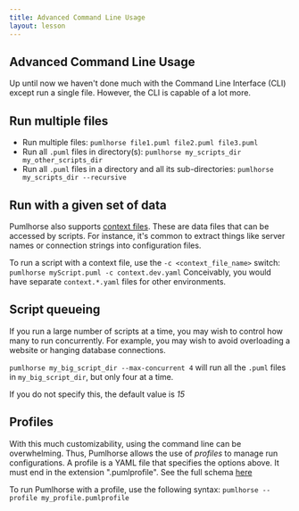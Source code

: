 ```yaml
---
title: Advanced Command Line Usage
layout: lesson
---
```


## Advanced Command Line Usage

Up until now we haven't done much with the Command Line Interface (CLI) except run a single file. However, the CLI
is capable of a lot more.

## Run multiple files

* Run multiple files: `pumlhorse file1.puml file2.puml file3.puml`
* Run all `.puml` files in directory(s): `pumlhorse my_scripts_dir my_other_scripts_dir`
* Run all `.puml` files in a directory and all its sub-directories: `pumlhorse my_scripts_dir --recursive`

## Run with a given set of data

Pumlhorse also supports [context files](../context.md). These are data files that can be accessed by scripts.
For instance, it's common to extract things like server names or connection strings into configuration files.

To run a script with a context file, use the `-c <context_file_name>` switch: `pumlhorse myScript.puml -c context.dev.yaml`
Conceivably, you would have separate `context.*.yaml` files for other environments.


## Script queueing

If you run a large number of scripts at a time, you may wish to control how many to run concurrently. For example,
you may wish to avoid overloading a website or hanging database connections.

`pumlhorse my_big_script_dir --max-concurrent 4` will run all the `.puml` files in `my_big_script_dir`, but only four at a time.

If you do not specify this, the default value is _15_

## Profiles

With this much customizability, using the command line can be overwhelming. Thus, Pumlhorse allows the use of _profiles_
to manage run configurations. A profile is a YAML file that specifies the options above. It must end in the extension
".pumlprofile". See the full schema [here](../profile_schema.md)

To run Pumlhorse with a profile, use the following syntax: `pumlhorse --profile my_profile.pumlprofile`


